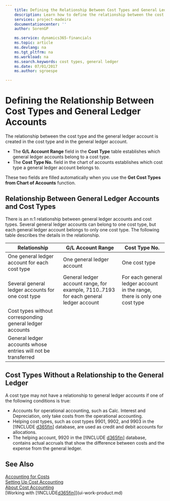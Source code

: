 ```yaml
---
    title: Defining the Relationship Between Cost Types and General Ledger Accounts | Microsoft Docs
    description: Learn how to define the relationship between the cost type and the general ledger account.
    services: project-madeira
    documentationcenter: ''
    author: SorenGP

    ms.service: dynamics365-financials
    ms.topic: article
    ms.devlang: na
    ms.tgt_pltfrm: na
    ms.workload: na
    ms.search.keywords: cost types, general ledger
    ms.date: 07/01/2017
    ms.author: sgroespe

---
```

# Defining the Relationship Between Cost Types and General Ledger Accounts
The relationship between the cost type and the general ledger account is created in the cost type and in the general ledger account.  

* The **G/L Account Range** field in the **Cost Type** table establishes which general ledger accounts belong to a cost type.  
* The **Cost Type No.** field in the chart of accounts establishes which cost type a general ledger account belongs to.  

These two fields are filled automatically when you use the **Get Cost Types from Chart of Accounts** function.  

## Relationship Between General Ledger Accounts and Cost Types  
There is an n:1 relationship between general ledger accounts and cost types. Several general ledger accounts can belong to one cost type, but each general ledger account belongs to only one cost type. The following table describes the details in the relationship.  


|                         Relationship                          |                                 **G/L Account Range**                                 |                             **Cost Type No.**                             |
|---------------------------------------------------------------|---------------------------------------------------------------------------------------|---------------------------------------------------------------------------|
|         One general ledger account for each cost type         |                              One general ledger account                               |                               One cost type                               |
|       Several general ledger accounts for one cost type       | General ledger account range, for example, 7110..7193 for each general ledger account | For each general ledger account in the range, there is only one cost type |
|   Cost types without corresponding general ledger accounts    |                                        <Empty>                                        |                                                                           |
| General ledger accounts whose entries will not be transferred |                                                                                       |                                  <Empty>                                  |

## Cost Types Without a Relationship to the General Ledger  
A cost type may not have a relationship to general ledger accounts if one of the following conditions is true:  

* Accounts for operational accounting, such as Calc. Interest and Depreciation, only take costs from the operational accounting.  
* Helping cost types, such as cost types 9901, 9902, and 9903 in the [!INCLUDE [d365fin](includes/d365fin_md.md)] database, are used as credit and debit accounts for allocations.  
* The helping account, 9920 in the [!INCLUDE [d365fin](includes/d365fin_md.md)] database, contains actual accruals that show the difference between costs and the expense from the general ledger.  

## See Also  
[Accounting for Costs](finance-manage-cost-accounting.md)  
[Setting Up Cost Accounting](finance-set-up-cost-accounting.md)   
[About Cost Accounting](finance-about-cost-accounting.md)  
[Working with [!INCLUDE[d365fin](includes/d365fin_md.md)]](ui-work-product.md)
